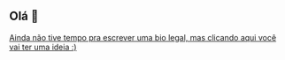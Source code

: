 ## Olá 👋

[Ainda não tive tempo pra escrever uma bio legal, mas clicando aqui você vai ter uma ideia :)](https://txr.dev.br)
